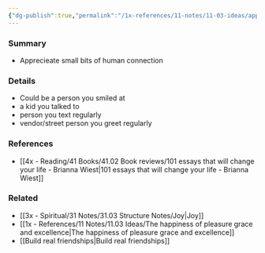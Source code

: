 ```yaml
---
{"dg-publish":true,"permalink":"/1x-references/11-notes/11-03-ideas/appreciate-human-connection-even-if-its-brief/","title":"Appreciate human connection even if its brief","created":"2025-03-16T19:44:43.790+03:00","updated":"2025-04-10T10:33:01.229+03:00"}
---
```



### Summary
- Apprecieate small bits of human connection

### Details
- Could be a person you smiled at
- a kid you talked to
- person you text regularly
- vendor/street person you greet regularly

### References
- [[4x - Reading/41 Books/41.02 Book reviews/101 essays that will change your life - Brianna Wiest\|101 essays that will change your life - Brianna Wiest]]

### Related
- [[3x - Spiritual/31 Notes/31.03 Structure Notes/Joy\|Joy]]
- [[1x - References/11 Notes/11.03 Ideas/The happiness of pleasure grace and excellence\|The happiness of pleasure grace and excellence]]
- [[Build real friendships\|Build real friendships]]